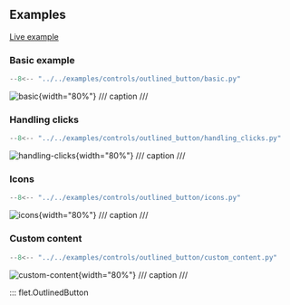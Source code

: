 ## Examples

[Live example](https://flet-controls-gallery.fly.dev/buttons/outlinedbutton)

### Basic example

```python
--8<-- "../../examples/controls/outlined_button/basic.py"
```

![basic](../examples/controls/outlined_button/media/basic.png){width="80%"}
/// caption
///

### Handling clicks

```python
--8<-- "../../examples/controls/outlined_button/handling_clicks.py"
```

![handling-clicks](../examples/controls/outlined_button/media/handling_clicks.gif){width="80%"}
/// caption
///

### Icons

```python
--8<-- "../../examples/controls/outlined_button/icons.py"
```

![icons](../examples/controls/outlined_button/media/icons.png){width="80%"}
/// caption
///

### Custom content

```python
--8<-- "../../examples/controls/outlined_button/custom_content.py"
```

![custom-content](../examples/controls/outlined_button/media/custom_content.png){width="80%"}
/// caption
///

::: flet.OutlinedButton
